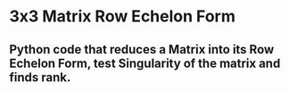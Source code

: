 # 3x3 Matrix Row Echelon Form
## Python code that reduces a Matrix into its Row Echelon Form, test Singularity of the matrix and finds rank.
